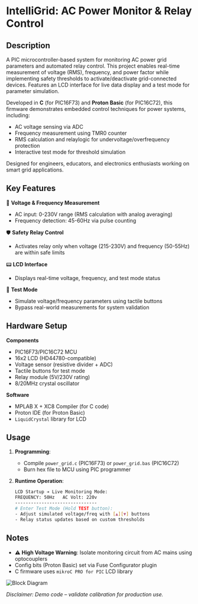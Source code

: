 # IntelliGrid: AC Power Monitor & Relay Control

## Description  
A PIC microcontroller-based system for monitoring AC power grid parameters and automated relay control. This project enables real-time measurement of voltage (RMS), frequency, and power factor while implementing safety thresholds to activate/deactivate grid-connected devices. Features an LCD interface for live data display and a test mode for parameter simulation.  

Developed in **C** (for PIC16F73) and **Proton Basic** (for PIC16C72), this firmware demonstrates embedded control techniques for power systems, including:  
- AC voltage sensing via ADC  
- Frequency measurement using TMR0 counter  
- RMS calculation and relaylogic for undervoltage/overfrequency protection  
- Interactive test mode for threshold simulation  

Designed for engineers, educators, and electronics enthusiasts working on smart grid applications.

## Key Features  
🔌 **Voltage & Frequency Measurement**  
- AC input: 0-230V range (RMS calculation with analog averaging)  
- Frequency detection: 45-60Hz via pulse counting  

🛡️ **Safety Relay Control**  
- Activates relay only when voltage (215-230V) and frequency (50-55Hz) are within safe limits  

📟 **LCD Interface**  
- Displays real-time voltage, frequency, and test mode status  

🔧 **Test Mode**  
- Simulate voltage/frequency parameters using tactile buttons  
- Bypass real-world measurements for system validation  

## Hardware Setup  
**Components**  
- PIC16F73/PIC16C72 MCU  
- 16x2 LCD (HD44780-compatible)  
- Voltage sensor (resistive divider + ADC)  
- Tactile buttons for test mode  
- Relay module (5V/230V rating)  
- 8/20MHz crystal oscillator  

**Software**  
- MPLAB X + XC8 Compiler (for C code)  
- Proton IDE (for Proton Basic)  
- `LiquidCrystal` library for LCD  

## Usage  
1. **Programming**:  
   - Compile `power_grid.c` (PIC16F73) or `power_grid.bas` (PIC16C72)  
   - Burn hex file to MCU using PIC programmer  

2. **Runtime Operation**:  
   ```bash
   LCD Startup ➔ Live Monitoring Mode:
   FREQUENCY: 50Hz   AC Volt: 220v  
   -------------------------------
   # Enter Test Mode (Hold TEST button):  
   - Adjust simulated voltage/freq with [▲][▼] buttons  
   - Relay status updates based on custom thresholds  
   ```

## Notes  
- ⚠️ **High Voltage Warning**: Isolate monitoring circuit from AC mains using optocouplers  
- Config bits (Proton Basic) set via Fuse Configurator plugin  
- C firmware uses `mikroC PRO for PIC` LCD library  

![Block Diagram](https://via.placeholder.com/600x200.png?text=Power+Grid+System+Architecture)  

*Disclaimer: Demo code – validate calibration for production use.*